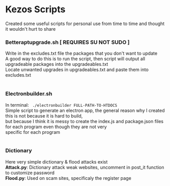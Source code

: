 # Kezos Scripts

Created some useful scripts for personal use from time to time and thought it wouldn't hurt to share <br>

### Betteraptupgrade.sh [ REQUIRES SU NOT SUDO ]

Write in the excludes.txt file the packages that you don't want to update <br>
A good way to do this is to run the script, then script will output all upgradeable packages into the upgradeables.txt <br>
Locate unwanted upgrades in upgradeables.txt and paste them into excludes.txt <br><br>

### Electronbuilder.sh

In terminal: <code> ./electronbuilder FULL-PATH-TO-HTDOCS </code> <br>
Simple script to generate an electron app, the general reason why I created this is not because it is hard to build, <br>
but because I think it is messy to create the index.js and package.json files for each program even though they are not very <br>
specific for each program <br><br>

### Dictionary
Here very simple dictionary & flood attacks exist<br>
**Attack.py**:
Dictionary attack weak websites, uncomment in post_it function to customize password<br>
**Flood.py**:
Used on scam sites, specificaly the register page
